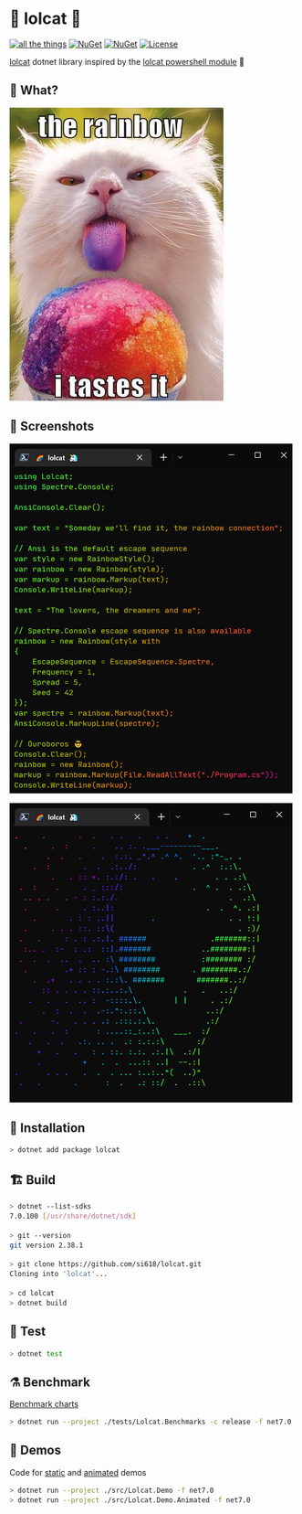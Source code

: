 # 🌈 lolcat 🦄

[![all the things](https://github.com/si618/lolcat/actions/workflows/workflow.yml/badge.svg)](https://github.com/si618/lolcat/actions/workflows/workflow.yml)
[![NuGet](https://img.shields.io/nuget/v/lolcat.png)](https://www.nuget.org/packages/lolcat)
[![NuGet](https://img.shields.io/nuget/dt/lolcat.png)](https://www.nuget.org/stats/packages/lolcat?groupby=ClientName)
[![License](https://img.shields.io/badge/license-Apache_2.0-blue.svg)](LICENSE)

[lolcat](https://github.com/busyloop/lolcat) dotnet library inspired by the [lolcat powershell module](https://github.com/andot/lolcat) 🙇‍

## 🧐 What?

![The Rainbow](https://raw.githubusercontent.com/si618/lolcat/main/assets/Nom.webp "The Rainbow")

## 📸 Screenshots

![Ouroboros](https://raw.githubusercontent.com/si618/lolcat/main/assets/Ouroboros.webp "Ouroboros")

![AlienIsBeautiful](https://raw.githubusercontent.com/si618/lolcat/main/assets/AlienIsBeautiful.gif "Alien is beautiful")

## 🚧 Installation

```bash
> dotnet add package lolcat
```

## 🏗 Build️

```bash
> dotnet --list-sdks
7.0.100 [/usr/share/dotnet/sdk]

> git --version
git version 2.38.1

> git clone https://github.com/si618/lolcat.git
Cloning into 'lolcat'...

> cd lolcat
> dotnet build
```

## 🧪 Test

```bash
> dotnet test
```

## ⚗ Benchmark

[Benchmark charts](https://si618.github.io/lolcat/dev/bench)

```bash
> dotnet run --project ./tests/Lolcat.Benchmarks -c release -f net7.0
```

## 🎉 Demos

Code for [static](https://github.com/si618/lolcat/blob/main/src/Lolcat.Demo/Program.cs) and [animated](https://github.com/si618/lolcat/blob/main/src/Lolcat.Demo.Animated/Program.cs) demos

```bash
> dotnet run --project ./src/Lolcat.Demo -f net7.0
> dotnet run --project ./src/Lolcat.Demo.Animated -f net7.0
```
